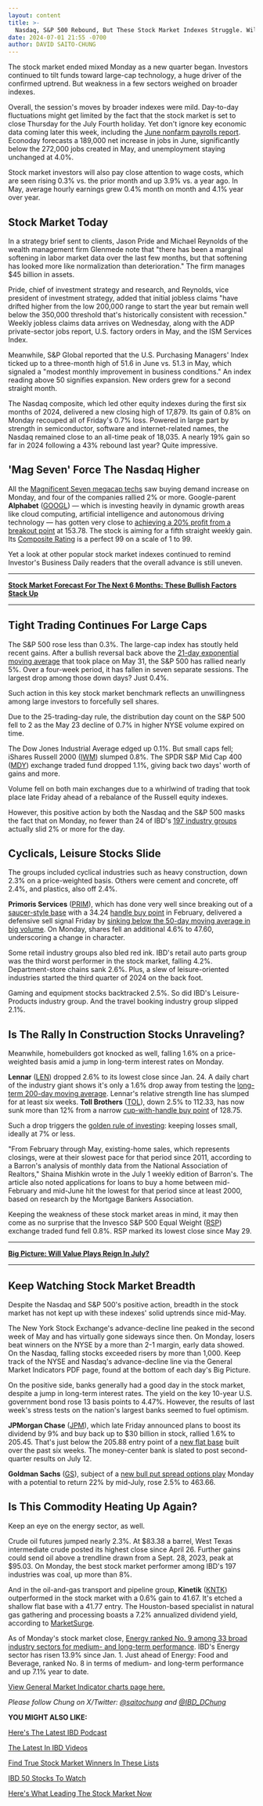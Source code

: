 ```yaml
---
layout: content
title: >-
  Nasdaq, S&P 500 Rebound, But These Stock Market Indexes Struggle. Will This Commodity Break Out?
date: 2024-07-01 21:55 -0700
author: DAVID SAITO-CHUNG
---
```






The stock market ended mixed Monday as a new quarter began. Investors continued to tilt funds toward large-cap technology, a huge driver of the confirmed uptrend. But weakness in a few sectors weighed on broader indexes.




Overall, the session's moves by broader indexes were mild. Day-to-day fluctuations might get limited by the fact that the stock market is set to close Thursday for the July Fourth holiday. Yet don't ignore key economic data coming later this week, including the [June nonfarm payrolls report](https://research.investors.com/economic-calendar/). Econoday forecasts a 189,000 net increase in jobs in June, significantly below the 272,000 jobs created in May, and unemployment staying unchanged at 4.0%.


Stock market investors will also pay close attention to wage costs, which are seen rising 0.3% vs. the prior month and up 3.9% vs. a year ago. In May, average hourly earnings grew 0.4% month on month and 4.1% year over year.


Stock Market Today
------------------


In a strategy brief sent to clients, Jason Pride and Michael Reynolds of the wealth management firm Glenmede note that "there has been a marginal softening in labor market data over the last few months, but that softening has looked more like normalization than deterioration." The firm manages $45 billion in assets.


Pride, chief of investment strategy and research, and Reynolds, vice president of investment strategy, added that initial jobless claims "have drifted higher from the low 200,000 range to start the year but remain well below the 350,000 threshold that's historically consistent with recession." Weekly jobless claims data arrives on Wednesday, along with the ADP private-sector jobs report, U.S. factory orders in May, and the ISM Services Index.


Meanwhile, S&P Global reported that the U.S. Purchasing Managers' Index ticked up to a three-month high of 51.6 in June vs. 51.3 in May, which signaled a "modest monthly improvement in business conditions." An index reading above 50 signifies expansion. New orders grew for a second straight month.


The Nasdaq composite, which led other equity indexes during the first six months of 2024, delivered a new closing high of 17,879. Its gain of 0.8% on Monday recouped all of Friday's 0.7% loss. Powered in large part by strength in semiconductor, software and internet-related names, the Nasdaq remained close to an all-time peak of 18,035. A nearly 19% gain so far in 2024 following a 43% rebound last year? Quite impressive.


'Mag Seven' Force The Nasdaq Higher
-----------------------------------


All the [Magnificent Seven megacap techs](https://www.investors.com/research/magnificent-seven-stocks-latest-news-market-cap-weighting/) saw buying demand increase on Monday, and four of the companies rallied 2% or more. Google-parent **Alphabet** ([GOOGL](https://research.investors.com/quote.aspx?symbol=GOOGL)) — which is investing heavily in dynamic growth areas like cloud computing, artificial intelligence and autonomous driving technology — has gotten very close to [achieving a 20% profit from a breakout point](https://www.investors.com/how-to-invest/investors-corner/how-to-build-long-term-profits-in-stocks-take-many-gains-at-20-25/) at 153.78. The stock is aiming for a fifth straight weekly gain. Its [Composite Rating](https://www.investors.com/how-to-invest/investors-corner/how-to-research-growth-stocks/) is a perfect 99 on a scale of 1 to 99.


Yet a look at other popular stock market indexes continued to remind Investor's Business Daily readers that the overall advance is still uneven.




---


**[Stock Market Forecast For The Next 6 Months: These Bullish Factors Stack Up](https://www.investors.com/news/stock-market-forecast-next-6-months-magnificent-seven-tech-sp500-nasdaq/)**




---


Tight Trading Continues For Large Caps
--------------------------------------


The S&P 500 rose less than 0.3%. The large-cap index has stoutly held recent gains. After a bullish reversal back above the [21-day exponential moving average](https://www.investors.com/how-to-invest/investors-corner/what-is-the-21-day-exponential-moving-average/) that took place on May 31, the S&P 500 has rallied nearly 5%. Over a four-week period, it has fallen in seven separate sessions. The largest drop among those down days? Just 0.4%.


Such action in this key stock market benchmark reflects an unwillingness among large investors to forcefully sell shares.


Due to the 25-trading-day rule, the distribution day count on the S&P 500 fell to 2 as the May 23 decline of 0.7% in higher NYSE volume expired on time.


The Dow Jones Industrial Average edged up 0.1%. But small caps fell; iShares Russell 2000 ([IWM](https://research.investors.com/quote.aspx?symbol=IWM)) slumped 0.8%. The SPDR S&P Mid Cap 400 ([MDY](https://research.investors.com/quote.aspx?symbol=MDY)) exchange traded fund dropped 1.1%, giving back two days' worth of gains and more.


Volume fell on both main exchanges due to a whirlwind of trading that took place late Friday ahead of a rebalance of the Russell equity indexes.


However, this positive action by both the Nasdaq and the S&P 500 masks the fact that on Monday, no fewer than 24 of IBD's [197 industry groups](https://www.investors.com/ibd-data-tables/) actually slid 2% or more for the day.


Cyclicals, Leisure Stocks Slide
-------------------------------


The groups included cyclical industries such as heavy construction, down 2.3% on a price-weighted basis. Others were cement and concrete, off 2.4%, and plastics, also off 2.4%.



**Primoris Services** ([PRIM](https://research.investors.com/quote.aspx?symbol=PRIM)), which has done very well since breaking out of a [saucer-style base](https://www.investors.com/how-to-invest/investors-corner/this-bank-stocks-base-was-valid-but-formed-at-a-geological-pace/) with a 34.24 [handle buy point](https://www.investors.com/how-to-invest/investors-corner/the-basics-spot-traits-of-proper-handles-on-cup-patterns/) in February, delivered a defensive sell signal Friday by [sinking below the 50-day moving average in big volume](https://www.investors.com/how-to-invest/investors-corner/when-to-sell-stocks-big-break-below-50-day-line-can-mark-end-of-a-huge-run/). On Monday, shares fell an additional 4.6% to 47.60, underscoring a change in character.


Some retail industry groups also bled red ink. IBD's retail auto parts group was the third worst performer in the stock market, falling 4.2%. Department-store chains sank 2.6%. Plus, a slew of leisure-oriented industries started the third quarter of 2024 on the back foot.


Gaming and equipment stocks backtracked 2.5%. So did IBD's Leisure-Products industry group. And the travel booking industry group slipped 2.1%.


Is The Rally In Construction Stocks Unraveling?
-----------------------------------------------


Meanwhile, homebuilders got knocked as well, falling 1.6% on a price-weighted basis amid a jump in long-term interest rates on Monday.


**Lennar** ([LEN](https://research.investors.com/quote.aspx?symbol=LEN)) dropped 2.6% to its lowest close since Jan. 24. A daily chart of the industry giant shows it's only a 1.6% drop away from testing the [long-term 200-day moving average](https://www.investors.com/how-to-invest/investors-corner/moving-averages-provide-effective-tool-for-your-trading/). Lennar's relative strength line has slumped for at least six weeks. **Toll Brothers** ([TOL](https://research.investors.com/quote.aspx?symbol=TOL)), down 2.5% to 112.33, has now sunk more than 12% from a narrow [cup-with-handle buy point](https://www.investors.com/how-to-invest/investors-corner/the-basics-how-to-analyze-a-stocks-cup-with-handle/) of 128.75.



Such a drop triggers the [golden rule of investing](https://www.investors.com/how-to-invest/investors-corner/sell-a-stock-cutting-losses-short-is-first-rule/): keeping losses small, ideally at 7% or less.


"From February through May, existing-home sales, which represents closings, were at their slowest pace for that period since 2011, according to a Barron's analysis of monthly data from the National Association of Realtors," Shaina Mishkin wrote in the July 1 weekly edition of Barron's. The article also noted applications for loans to buy a home between mid-February and mid-June hit the lowest for that period since at least 2000, based on research by the Mortgage Bankers Association.


Keeping the weakness of these stock market areas in mind, it may then come as no surprise that the Invesco S&P 500 Equal Weight ([RSP](https://research.investors.com/quote.aspx?symbol=RSP)) exchange traded fund fell 0.8%. RSP marked its lowest close since May 29.




---


[**Big Picture: Will Value Plays Reign In July?**](https://www.investors.com/market-trend/the-big-picture/stock-market-today-dow-jones-nasdaq-sp500-value-stocks/)




---


Keep Watching Stock Market Breadth
----------------------------------



Despite the Nasdaq and S&P 500's positive action, breadth in the stock market has not kept up with these indexes' solid uptrends since mid-May.


The New York Stock Exchange's advance-decline line peaked in the second week of May and has virtually gone sideways since then. On Monday, losers beat winners on the NYSE by a more than 2-1 margin, early data showed. On the Nasdaq, falling stocks exceeded risers by more than 1,000. Keep track of the NYSE and Nasdaq's advance-decline line via the General Market Indicators PDF page, found at the bottom of each day's Big Picture.


On the positive side, banks generally had a good day in the stock market, despite a jump in long-term interest rates. The yield on the key 10-year U.S. government bond rose 13 basis points to 4.47%. However, the results of last week's stress tests on the nation's largest banks seemed to fuel optimism.


**JPMorgan Chase** ([JPM](https://research.investors.com/quote.aspx?symbol=JPM)), which late Friday announced plans to boost its dividend by 9% and buy back up to $30 billion in stock, rallied 1.6% to 205.45. That's just below the 205.88 entry point of a [new flat base](https://www.investors.com/how-to-invest/investors-corner/what-is-a-flat-base-skechers-stock-skx/) built over the past six weeks. The money-center bank is slated to post second-quarter results on July 12.



**Goldman Sachs** ([GS](https://research.investors.com/quote.aspx?symbol=GS)), subject of a [new bull put spread options play](https://www.investors.com/research/options/gs-stock-today-bull-put-spread-goldman-sachs-22-percent-return/) Monday with a potential to return 22% by mid-July, rose 2.5% to 463.66.


Is This Commodity Heating Up Again?
-----------------------------------


Keep an eye on the energy sector, as well.


Crude oil futures jumped nearly 2.3%. At $83.38 a barrel, West Texas intermediate crude posted its highest close since April 26. Further gains could send oil above a trendline drawn from a Sept. 28, 2023, peak at $95.03. On Monday, the best stock market performer among IBD's 197 industries was coal, up more than 8%.



And in the oil-and-gas transport and pipeline group, **Kinetik** ([KNTK](https://research.investors.com/quote.aspx?symbol=KNTK)) outperformed in the stock market with a 0.6% gain to 41.67. It's etched a shallow flat base with a 41.77 entry. The Houston-based specialist in natural gas gathering and processing boasts a 7.2% annualized dividend yield, according to [MarketSurge](https://marketsurge.investors.com/?src=A012BF).


As of Monday's stock market close, [Energy ranked No. 9 among 33 broad industry sectors for medium- and long-term performance](https://www.investors.com/data-tables/ibd-smart-nyse-nasdaq-tables-jul-01-2024/). IBD's Energy sector has risen 13.9% since Jan. 1. Just ahead of Energy: Food and Beverage, ranked No. 8 in terms of medium- and long-term performance and up 7.1% year to date.


[View General Market Indicator charts page here.](https://www.investors.com/wp-content/uploads/2024/07/DailyGMI_070124.pdf)


*Please follow Chung on X/Twitter:* [*@saitochung*](https://twitter.com/SaitoChung) *and* [*@IBD\_DChung*](https://twitter.com/IBD_DChung)


**YOU MIGHT ALSO LIKE:**


[Here's The Latest IBD Podcast](https://get.investors.com/podcast/?src=A00511A)


[The Latest In IBD Videos](https://www.investors.com/ibd-videos)


[Find True Stock Market Winners In These Lists](https://www.investors.com/stock-lists/stocks-to-watch-top-rated-ipos-big-caps-and-growth-stocks/)


[IBD 50 Stocks To Watch](https://www.investors.com/research/ibd-50-growth-stocks-to-watch/)


[Here's What Leading The Stock Market Now](https://leaderboard.investors.com/#/leaders/leadersnearabuypoint)




